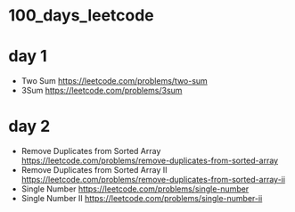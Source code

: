 # 100_days_leetcode

# day 1
- Two Sum https://leetcode.com/problems/two-sum
- 3Sum https://leetcode.com/problems/3sum
# day 2
- Remove Duplicates from Sorted Array https://leetcode.com/problems/remove-duplicates-from-sorted-array
- Remove Duplicates from Sorted Array II https://leetcode.com/problems/remove-duplicates-from-sorted-array-ii
- Single Number https://leetcode.com/problems/single-number
- Single Number II https://leetcode.com/problems/single-number-ii
